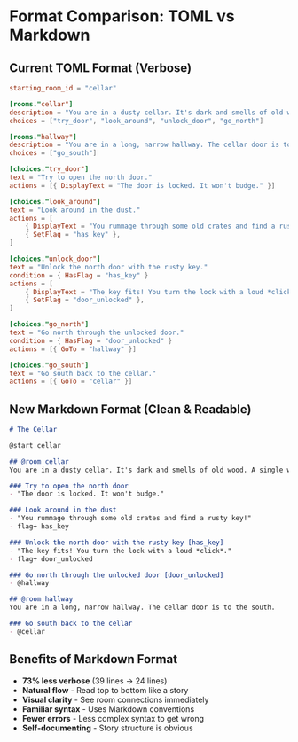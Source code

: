 # Format Comparison: TOML vs Markdown

## Current TOML Format (Verbose)

```toml
starting_room_id = "cellar"

[rooms."cellar"]
description = "You are in a dusty cellar. It's dark and smells of old wood. A single wooden door is to the north. It looks locked."
choices = ["try_door", "look_around", "unlock_door", "go_north"]

[rooms."hallway"]
description = "You are in a long, narrow hallway. The cellar door is to the south."
choices = ["go_south"]

[choices."try_door"]
text = "Try to open the north door."
actions = [{ DisplayText = "The door is locked. It won't budge." }]

[choices."look_around"]
text = "Look around in the dust."
actions = [
    { DisplayText = "You rummage through some old crates and find a rusty key!" },
    { SetFlag = "has_key" },
]

[choices."unlock_door"]
text = "Unlock the north door with the rusty key."
condition = { HasFlag = "has_key" }
actions = [
    { DisplayText = "The key fits! You turn the lock with a loud *click*." },
    { SetFlag = "door_unlocked" },
]

[choices."go_north"]
text = "Go north through the unlocked door."
condition = { HasFlag = "door_unlocked" }
actions = [{ GoTo = "hallway" }]

[choices."go_south"]
text = "Go south back to the cellar."
actions = [{ GoTo = "cellar" }]
```

## New Markdown Format (Clean & Readable)

```markdown
# The Cellar

@start cellar

## @room cellar
You are in a dusty cellar. It's dark and smells of old wood. A single wooden door is to the north. It looks locked.

### Try to open the north door
- "The door is locked. It won't budge."

### Look around in the dust
- "You rummage through some old crates and find a rusty key!"
- flag+ has_key

### Unlock the north door with the rusty key [has_key]
- "The key fits! You turn the lock with a loud *click*."
- flag+ door_unlocked

### Go north through the unlocked door [door_unlocked]
- @hallway

## @room hallway
You are in a long, narrow hallway. The cellar door is to the south.

### Go south back to the cellar
- @cellar
```

## Benefits of Markdown Format

- **73% less verbose** (39 lines → 24 lines)
- **Natural flow** - Read top to bottom like a story
- **Visual clarity** - See room connections immediately  
- **Familiar syntax** - Uses Markdown conventions
- **Fewer errors** - Less complex syntax to get wrong
- **Self-documenting** - Story structure is obvious
